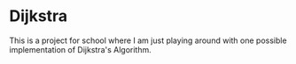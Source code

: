 Dijkstra
========

This is a project for school where I am just playing around with one possible implementation of Dijkstra's Algorithm. 
